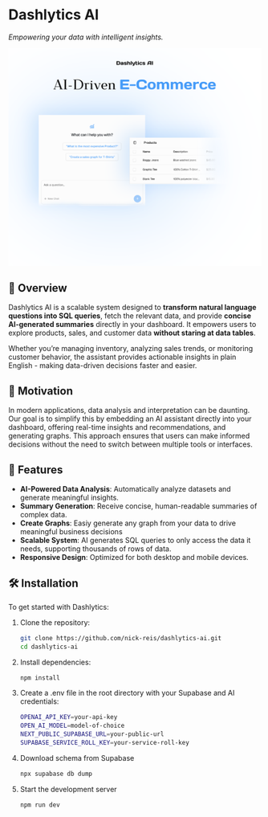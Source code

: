 # Dashlytics AI
  
*Empowering your data with intelligent insights.*

![Hero Screenshot](./assets/hero.png)

## 🚀 Overview

Dashlytics AI is a scalable system designed to **transform natural language questions into SQL queries**, fetch the relevant data, and provide **concise AI-generated summaries** directly in your dashboard. It empowers users to explore products, sales, and customer data **without staring at data tables**.

Whether you’re managing inventory, analyzing sales trends, or monitoring customer behavior, the assistant provides actionable insights in plain English - making data-driven decisions faster and easier.

## 🎯 Motivation

In modern applications, data analysis and interpretation can be daunting. Our goal is to simplify this by embedding an AI assistant directly into your dashboard, offering real-time insights and recommendations, and generating graphs. This approach ensures that users can make informed decisions without the need to switch between multiple tools or interfaces.

## 🔧 Features

- **AI-Powered Data Analysis**: Automatically analyze datasets and generate meaningful insights.  
- **Summary Generation**: Receive concise, human-readable summaries of complex data.
- **Create Graphs**: Easiy generate any graph from your data to drive meaningful business decisions
- **Scalable System**: AI generates SQL queries to only access the data it needs, supporting thousands of rows of data.  
- **Responsive Design**: Optimized for both desktop and mobile devices.



## 🛠️ Installation

To get started with Dashlytics:

1. Clone the repository:

   ```bash
   git clone https://github.com/nick-reis/dashlytics-ai.git
   cd dashlytics-ai

2. Install dependencies:
    ```bash
   npm install

3. Create a .env file in the root directory with your Supabase and AI credentials:
   ```bash
   OPENAI_API_KEY=your-api-key
   OPEN_AI_MODEL=model-of-choice
   NEXT_PUBLIC_SUPABASE_URL=your-public-url
   SUPABASE_SERVICE_ROLL_KEY=your-service-roll-key

4. Download schema from Supabase
    ```bash
   npx supabase db dump

5. Start the development server
   ```bash
   npm run dev


